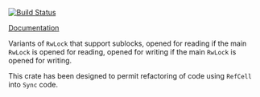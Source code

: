 [![Build Status](https://api.travis-ci.org/Yoric/sublock.svg?branch=master)](https://travis-ci.org/Yoric/sublock)

[Documentation](http://yoric.github.io/sublock/doc/sublock/)


Variants of `RwLock` that support sublocks, opened for reading if the main `RwLock`
is opened for reading, opened for writing if the main `RwLock` is opened for writing.

This crate has been designed to permit refactoring of code using `RefCell` into
`Sync` code.


